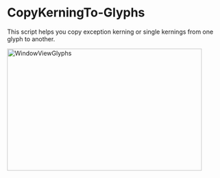 # CopyKerningTo-Glyphs
This script helps you copy exception kerning or single kernings from one glyph to another.
 
<img width="454" height="284" alt="WindowViewGlyphs" src="https://github.com/user-attachments/assets/d970ee41-5ff1-4825-85b4-3207b4cdd04c" />

